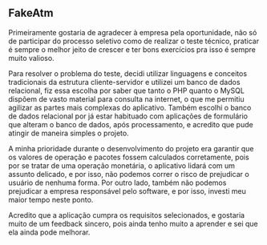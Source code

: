 ## FakeAtm

Primeiramente gostaria de agradecer à empresa pela oportunidade, não só de participar do processo seletivo como de realizar o teste técnico, praticar é sempre o melhor jeito de crescer e ter bons exercícios pra isso é sempre muito valioso.

Para resolver o problema do teste, decidi utilizar linguagens e conceitos tradicionais da estrutura cliente-servidor e utilizei um banco de dados relacional, fiz essa escolha por saber que tanto o PHP quanto o MySQL dispõem de vasto material para consulta na internet, o que me permitiu agilizar as partes mais complexas do aplicativo.
Também escolhi o banco de dados relacional por já estar habituado com aplicações de formulário que alteram o banco de dados, após processamento, e acredito que pude atingir de maneira simples o projeto.

A minha prioridade durante o desenvolvimento do projeto era garantir que os valores de operação e pacotes fossem calculados corretamente, pois por se tratar de uma operação monetária, o aplicativo lidará com um assunto delicado, e por isso, não podemos correr o risco de prejudicar o usuário de nenhuma forma. Por outro lado, também não podemos prejudicar a empresa responsável pelo software, e por isso, investi meu maior tempo neste ponto.

Acredito que a aplicação cumpra os requisitos selecionados, e gostaria muito de um feedback sincero, pois ainda tenho muito a aprender e sei que ela ainda pode melhorar.
